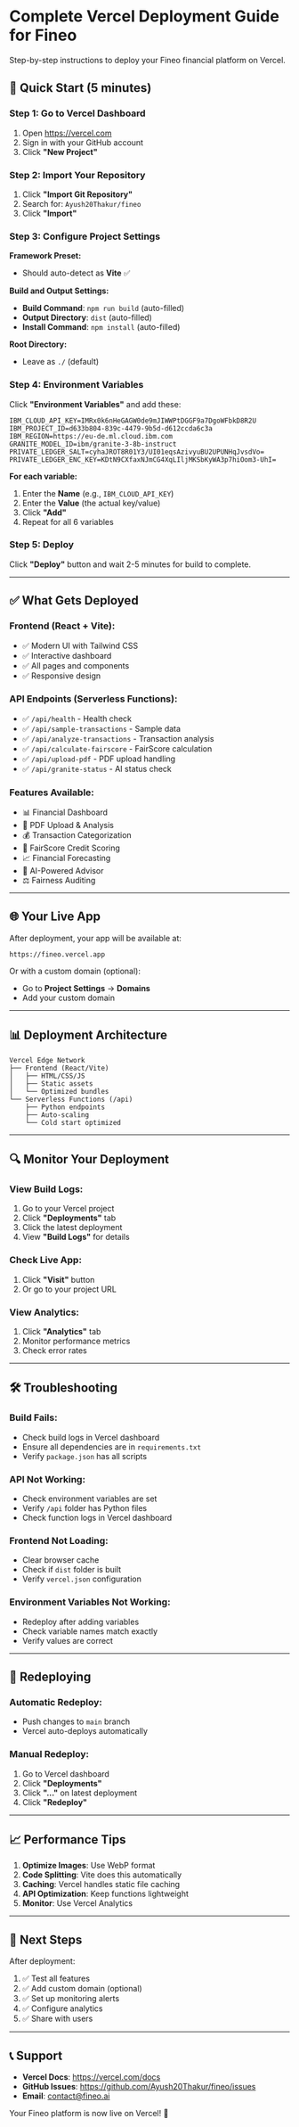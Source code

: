 # Complete Vercel Deployment Guide for Fineo

Step-by-step instructions to deploy your Fineo financial platform on Vercel.

## 🚀 Quick Start (5 minutes)

### **Step 1: Go to Vercel Dashboard**
1. Open https://vercel.com
2. Sign in with your GitHub account
3. Click **"New Project"**

### **Step 2: Import Your Repository**
1. Click **"Import Git Repository"**
2. Search for: `Ayush20Thakur/fineo`
3. Click **"Import"**

### **Step 3: Configure Project Settings**

**Framework Preset:**
- Should auto-detect as **Vite** ✅

**Build and Output Settings:**
- **Build Command**: `npm run build` (auto-filled)
- **Output Directory**: `dist` (auto-filled)
- **Install Command**: `npm install` (auto-filled)

**Root Directory:**
- Leave as `./` (default)

### **Step 4: Environment Variables**

Click **"Environment Variables"** and add these:

```
IBM_CLOUD_API_KEY=IMRx0k6nHeGAGW0de9mJIWWPtDGGF9a7DgoWFbkD8R2U
IBM_PROJECT_ID=d633b804-839c-4479-9b5d-d612ccda6c3a
IBM_REGION=https://eu-de.ml.cloud.ibm.com
GRANITE_MODEL_ID=ibm/granite-3-8b-instruct
PRIVATE_LEDGER_SALT=cyhaJROT8R01Y3/UI01eqsAzivyuBU2UPUNHqJvsdVo=
PRIVATE_LEDGER_ENC_KEY=KDtN9CXfaxNJmCG4XqLIljMKSbKyWA3p7hiOom3-UhI=
```

**For each variable:**
1. Enter the **Name** (e.g., `IBM_CLOUD_API_KEY`)
2. Enter the **Value** (the actual key/value)
3. Click **"Add"**
4. Repeat for all 6 variables

### **Step 5: Deploy**
Click **"Deploy"** button and wait 2-5 minutes for build to complete.

---

## ✅ What Gets Deployed

### **Frontend (React + Vite):**
- ✅ Modern UI with Tailwind CSS
- ✅ Interactive dashboard
- ✅ All pages and components
- ✅ Responsive design

### **API Endpoints (Serverless Functions):**
- ✅ `/api/health` - Health check
- ✅ `/api/sample-transactions` - Sample data
- ✅ `/api/analyze-transactions` - Transaction analysis
- ✅ `/api/calculate-fairscore` - FairScore calculation
- ✅ `/api/upload-pdf` - PDF upload handling
- ✅ `/api/granite-status` - AI status check

### **Features Available:**
- 📊 Financial Dashboard
- 📄 PDF Upload & Analysis
- 💰 Transaction Categorization
- 🎯 FairScore Credit Scoring
- 📈 Financial Forecasting
- 🤖 AI-Powered Advisor
- ⚖️ Fairness Auditing

---

## 🌐 Your Live App

After deployment, your app will be available at:

```
https://fineo.vercel.app
```

Or with a custom domain (optional):
- Go to **Project Settings** → **Domains**
- Add your custom domain

---

## 📊 Deployment Architecture

```
Vercel Edge Network
├── Frontend (React/Vite)
│   ├── HTML/CSS/JS
│   ├── Static assets
│   └── Optimized bundles
└── Serverless Functions (/api)
    ├── Python endpoints
    ├── Auto-scaling
    └── Cold start optimized
```

---

## 🔍 Monitor Your Deployment

### **View Build Logs:**
1. Go to your Vercel project
2. Click **"Deployments"** tab
3. Click the latest deployment
4. View **"Build Logs"** for details

### **Check Live App:**
1. Click **"Visit"** button
2. Or go to your project URL

### **View Analytics:**
1. Click **"Analytics"** tab
2. Monitor performance metrics
3. Check error rates

---

## 🛠️ Troubleshooting

### **Build Fails:**
- Check build logs in Vercel dashboard
- Ensure all dependencies are in `requirements.txt`
- Verify `package.json` has all scripts

### **API Not Working:**
- Check environment variables are set
- Verify `/api` folder has Python files
- Check function logs in Vercel dashboard

### **Frontend Not Loading:**
- Clear browser cache
- Check if `dist` folder is built
- Verify `vercel.json` configuration

### **Environment Variables Not Working:**
- Redeploy after adding variables
- Check variable names match exactly
- Verify values are correct

---

## 🔄 Redeploying

### **Automatic Redeploy:**
- Push changes to `main` branch
- Vercel auto-deploys automatically

### **Manual Redeploy:**
1. Go to Vercel dashboard
2. Click **"Deployments"**
3. Click **"..."** on latest deployment
4. Click **"Redeploy"**

---

## 📈 Performance Tips

1. **Optimize Images**: Use WebP format
2. **Code Splitting**: Vite does this automatically
3. **Caching**: Vercel handles static file caching
4. **API Optimization**: Keep functions lightweight
5. **Monitor**: Use Vercel Analytics

---

## 🎯 Next Steps

After deployment:

1. ✅ Test all features
2. ✅ Add custom domain (optional)
3. ✅ Set up monitoring alerts
4. ✅ Configure analytics
5. ✅ Share with users

---

## 📞 Support

- **Vercel Docs**: https://vercel.com/docs
- **GitHub Issues**: https://github.com/Ayush20Thakur/fineo/issues
- **Email**: contact@fineo.ai

Your Fineo platform is now live on Vercel! 🎉
